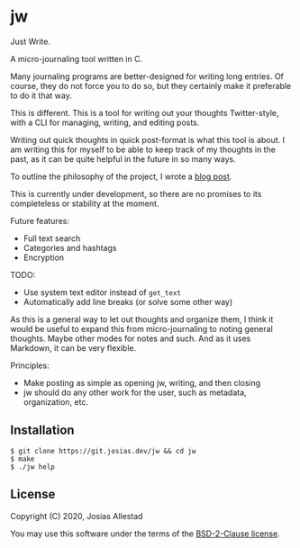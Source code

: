 # jw

Just Write.

A micro-journaling tool written in C.

Many journaling programs are better-designed for writing long entries. Of course, they do not force you to do so, but they certainly make it preferable to do it that way.

This is different. This is a tool for writing out your thoughts Twitter-style, with a CLI for managing, writing, and editing posts.

Writing out quick thoughts in quick post-format is what this tool is about. I am writing this for myself to be able to keep track of my thoughts in the past, as it can be quite helpful in the future in so many ways.

To outline the philosophy of the project, I wrote a [blog post](https://josias.dev/justwrite/).

This is currently under development, so there are no promises to its completeless or stability at the moment.

Future features:

- Full text search
- Categories and hashtags
- Encryption

TODO:
- Use system text editor instead of `get_text`
- Automatically add line breaks (or solve some other way)

As this is a general way to let out thoughts and organize them, I think it would be useful to expand this from micro-journaling to noting general thoughts. Maybe other modes for notes and such. And as it uses Markdown, it can be very flexible.

Principles:
- Make posting as simple as opening jw, writing, and then closing
- jw should do any other work for the user, such as metadata, organization, etc.

## Installation

```
$ git clone https://git.josias.dev/jw && cd jw
$ make
$ ./jw help
```

## License

Copyright (C) 2020, Josias Allestad

You may use this software under the terms of the [BSD-2-Clause license](LICENSE).
